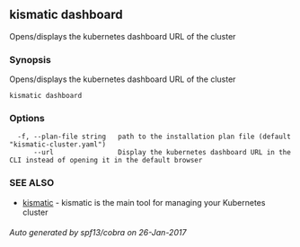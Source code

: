 ## kismatic dashboard

Opens/displays the kubernetes dashboard URL of the cluster

### Synopsis


Opens/displays the kubernetes dashboard URL of the cluster

```
kismatic dashboard
```

### Options

```
  -f, --plan-file string   path to the installation plan file (default "kismatic-cluster.yaml")
      --url                Display the kubernetes dashboard URL in the CLI instead of opening it in the default browser
```

### SEE ALSO
* [kismatic](kismatic.md)	 - kismatic is the main tool for managing your Kubernetes cluster

###### Auto generated by spf13/cobra on 26-Jan-2017
